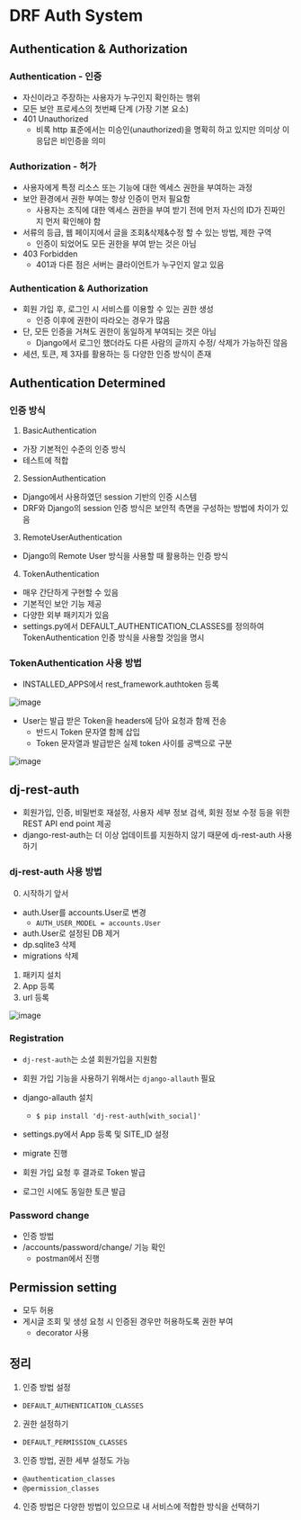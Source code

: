 # DRF Auth System
## Authentication & Authorization
### Authentication - 인증
- 자신이라고 주장하는 사용자가 누구인지 확인하는 행위
- 모든 보안 프로세스의 첫번째 단계 (가장 기본 요소)
- 401 Unauthorized
  - 비록 http 표준에서는 미승인(unauthorized)을 명확히 하고 있지만 의미상 이 응답은 비인증을 의미

### Authorization - 허가
- 사용자에게 특정 리소스 또는 기능에 대한 엑세스 권한을 부여하는 과정
- 보안 환경에서 권한 부여는 항상 인증이 먼저 필요함
  - 사용자는 조직에 대한 엑세스 권한을 부여 받기 전에 먼저 자신의 ID가 진짜인지 먼저 확인해야 함
- 서류의 등급, 웹 페이지에서 글을 조회&삭제&수정 할 수 있는 방법, 제한 구역
  - 인증이 되었어도 모든 권한을 부여 받는 것은 아님
- 403 Forbidden
  - 401과 다른 점은 서버는 클라이언트가 누구인지 알고 있음

### Authentication & Authorization
- 회원 가입 후, 로그인 시 서비스를 이용할 수 있는 권한 생성
  - 인증 이후에 권한이 따라오는 경우가 많음
- 단, 모든 인증을 거쳐도 권한이 동일하게 부여되는 것은 아님
  - Django에서 로그인 했더라도 다른 사람의 글까지 수정/ 삭제가 가능하진 않음
- 세션, 토큰, 제 3자를 활용하는 등 다양한 인증 방식이 존재

## Authentication Determined
### 인증 방식
1. BasicAuthentication
- 가장 기본적인 수준의 인증 방식
- 테스트에 적합
2. SessionAuthentication
- Django에서 사용하였던 session 기반의 인증 시스템
- DRF와 Django의 session 인증 방식은 보안적 측면을 구성하는 방법에 차이가 있음
3. RemoteUserAuthentication
- Django의 Remote User 방식을 사용할 때 활용하는 인증 방식
4. TokenAuthentication
- 매우 간단하게 구현할 수 있음
- 기본적인 보안 기능 제공
- 다양한 외부 패키지가 있음
- settings.py에서 DEFAULT_AUTHENTICATION_CLASSES를 정의하여 TokenAuthentication 인증 방식을 사용할 것임을 명시

### TokenAuthentication 사용 방법
- INSTALLED_APPS에서 rest_framework.authtoken 등록

![image](https://github.com/hanulkimm/codingtestprep/assets/122726684/71d6a13d-91c9-4f1c-8b05-897de933769c)

- User는 발급 받은 Token을 headers에 담아 요청과 함께 전송
  - 반드시 Token 문자열 함께 삽입
  - Token 문자열과 발급받은 실제 token 사이를 공백으로 구분

![image](https://github.com/hanulkimm/codingtestprep/assets/122726684/d88b72ae-3cc3-4d2f-bfa9-f0226c72aff9)

## dj-rest-auth
- 회원가입, 인증, 비밀번호 재설정, 사용자 세부 정보 검색, 회원 정보 수정 등을 위한 REST API end point 제공
- django-rest-auth는 더 이상 업데이트를 지원하지 않기 때문에 dj-rest-auth 사용하기

### dj-rest-auth 사용 방법
0. 시작하기 앞서
- auth.User를 accounts.User로 변경
  - `AUTH_USER_MODEL = accounts.User`
- auth.User로 설정된 DB 제거
- dp.sqlite3 삭제
- migrations 삭제

1. 패키지 설치
2. App 등록
3. url 등록

![image](https://github.com/hanulkimm/codingtestprep/assets/122726684/911947f9-23b5-4a9e-80f3-319a7db0b941)

### Registration
- `dj-rest-auth`는 소셜 회원가입을 지원함
- 회원 가입 기능을 사용하기 위해서는 `django-allauth` 필요
- django-allauth 설치
  - `$ pip install 'dj-rest-auth[with_social]'`
- settings.py에서 App 등록 및 SITE_ID 설정

- migrate 진행
- 회원 가입 요청 후 결과로 Token 발급
- 로그인 시에도 동일한 토큰 발급

### Password change
- 인증 방법 
- /accounts/password/change/ 기능 확인
  - postman에서 진행

## Permission setting
- 모두 허용
- 게시글 조회 및 생성 요청 시 인증된 경우만 허용하도록 권한 부여
  - decorator 사용

## 정리
1. 인증 방법 설정
- `DEFAULT_AUTHENTICATION_CLASSES`
2. 권한 설정하기
- `DEFAULT_PERMISSION_CLASSES`
3. 인증 방법, 권한 세부 설정도 가능
- `@authentication_classes`
- `@permission_classes`
4. 인증 방법은 다양한 방법이 있으므로 내 서비스에 적합한 방식을 선택하기